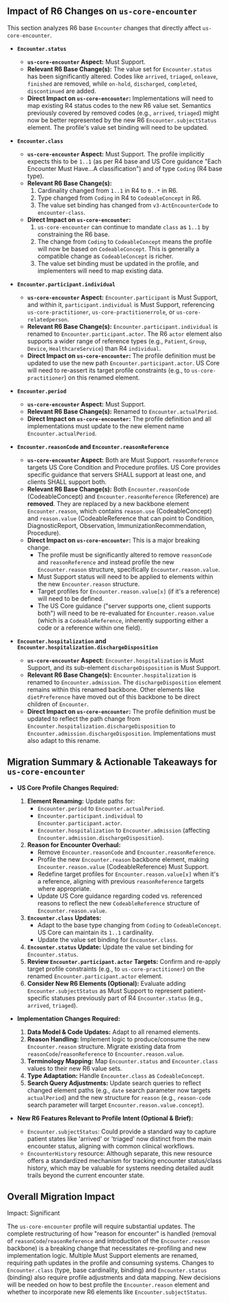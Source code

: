 ## Impact of R6 Changes on `us-core-encounter`

This section analyzes R6 base `Encounter` changes that directly affect `us-core-encounter`.

*   **`Encounter.status`**
    *   **`us-core-encounter` Aspect:** Must Support.
    *   **Relevant R6 Base Change(s):** The value set for `Encounter.status` has been significantly altered. Codes like `arrived`, `triaged`, `onleave`, `finished` are removed, while `on-hold`, `discharged`, `completed`, `discontinued` are added.
    *   **Direct Impact on `us-core-encounter`:** Implementations will need to map existing R4 status codes to the new R6 value set. Semantics previously covered by removed codes (e.g., `arrived`, `triaged`) might now be better represented by the new R6 `Encounter.subjectStatus` element. The profile's value set binding will need to be updated.

*   **`Encounter.class`**
    *   **`us-core-encounter` Aspect:** Must Support. The profile implicitly expects this to be `1..1` (as per R4 base and US Core guidance "Each Encounter Must Have...A classification") and of type `Coding` (R4 base type).
    *   **Relevant R6 Base Change(s):**
        1.  Cardinality changed from `1..1` in R4 to `0..*` in R6.
        2.  Type changed from `Coding` in R4 to `CodeableConcept` in R6.
        3.  The value set binding has changed from `v3-ActEncounterCode` to `encounter-class`.
    *   **Direct Impact on `us-core-encounter`:**
        1.  `us-core-encounter` can continue to mandate `class` as `1..1` by constraining the R6 base.
        2.  The change from `Coding` to `CodeableConcept` means the profile will now be based on `CodeableConcept`. This is generally a compatible change as `CodeableConcept` is richer.
        3.  The value set binding must be updated in the profile, and implementers will need to map existing data.

*   **`Encounter.participant.individual`**
    *   **`us-core-encounter` Aspect:** `Encounter.participant` is Must Support, and within it, `participant.individual` is Must Support, referencing `us-core-practitioner`, `us-core-practitionerrole`, or `us-core-relatedperson`.
    *   **Relevant R6 Base Change(s):** `Encounter.participant.individual` is renamed to `Encounter.participant.actor`. The R6 `actor` element also supports a wider range of reference types (e.g., `Patient`, `Group`, `Device`, `HealthcareService`) than R4 `individual`.
    *   **Direct Impact on `us-core-encounter`:** The profile definition must be updated to use the new path `Encounter.participant.actor`. US Core will need to re-assert its target profile constraints (e.g., to `us-core-practitioner`) on this renamed element.

*   **`Encounter.period`**
    *   **`us-core-encounter` Aspect:** Must Support.
    *   **Relevant R6 Base Change(s):** Renamed to `Encounter.actualPeriod`.
    *   **Direct Impact on `us-core-encounter`:** The profile definition and all implementations must update to the new element name `Encounter.actualPeriod`.

*   **`Encounter.reasonCode` and `Encounter.reasonReference`**
    *   **`us-core-encounter` Aspect:** Both are Must Support. `reasonReference` targets US Core Condition and Procedure profiles. US Core provides specific guidance that servers SHALL support at least one, and clients SHALL support both.
    *   **Relevant R6 Base Change(s):** Both `Encounter.reasonCode` (CodeableConcept) and `Encounter.reasonReference` (Reference) are **removed**. They are replaced by a new backbone element `Encounter.reason`, which contains `reason.use` (CodeableConcept) and `reason.value` (CodeableReference that can point to Condition, DiagnosticReport, Observation, ImmunizationRecommendation, Procedure).
    *   **Direct Impact on `us-core-encounter`:** This is a major breaking change.
        *   The profile must be significantly altered to remove `reasonCode` and `reasonReference` and instead profile the new `Encounter.reason` structure, specifically `Encounter.reason.value`.
        *   Must Support status will need to be applied to elements within the new `Encounter.reason` structure.
        *   Target profiles for `Encounter.reason.value[x]` (if it's a reference) will need to be defined.
        *   The US Core guidance ("server supports one, client supports both") will need to be re-evaluated for `Encounter.reason.value` (which is a `CodeableReference`, inherently supporting either a code or a reference within one field).

*   **`Encounter.hospitalization` and `Encounter.hospitalization.dischargeDisposition`**
    *   **`us-core-encounter` Aspect:** `Encounter.hospitalization` is Must Support, and its sub-element `dischargeDisposition` is Must Support.
    *   **Relevant R6 Base Change(s):** `Encounter.hospitalization` is renamed to `Encounter.admission`. The `dischargeDisposition` element remains within this renamed backbone. Other elements like `dietPreference` have moved out of this backbone to be direct children of `Encounter`.
    *   **Direct Impact on `us-core-encounter`:** The profile definition must be updated to reflect the path change from `Encounter.hospitalization.dischargeDisposition` to `Encounter.admission.dischargeDisposition`. Implementations must also adapt to this rename.

## Migration Summary & Actionable Takeaways for `us-core-encounter`

*   **US Core Profile Changes Required:**
    1.  **Element Renaming:** Update paths for:
        *   `Encounter.period` to `Encounter.actualPeriod`.
        *   `Encounter.participant.individual` to `Encounter.participant.actor`.
        *   `Encounter.hospitalization` to `Encounter.admission` (affecting `Encounter.admission.dischargeDisposition`).
    2.  **Reason for Encounter Overhaul:**
        *   Remove `Encounter.reasonCode` and `Encounter.reasonReference`.
        *   Profile the new `Encounter.reason` backbone element, making `Encounter.reason.value` (CodeableReference) Must Support.
        *   Redefine target profiles for `Encounter.reason.value[x]` when it's a reference, aligning with previous `reasonReference` targets where appropriate.
        *   Update US Core guidance regarding coded vs. referenced reasons to reflect the new `CodeableReference` structure of `Encounter.reason.value`.
    3.  **`Encounter.class` Updates:**
        *   Adapt to the base type changing from `Coding` to `CodeableConcept`. US Core can maintain its `1..1` cardinality.
        *   Update the value set binding for `Encounter.class`.
    4.  **`Encounter.status` Update:** Update the value set binding for `Encounter.status`.
    5.  **Review `Encounter.participant.actor` Targets:** Confirm and re-apply target profile constraints (e.g., to `us-core-practitioner`) on the renamed `Encounter.participant.actor` element.
    6.  **Consider New R6 Elements (Optional):** Evaluate adding `Encounter.subjectStatus` as Must Support to represent patient-specific statuses previously part of R4 `Encounter.status` (e.g., `arrived`, `triaged`).

*   **Implementation Changes Required:**
    1.  **Data Model & Code Updates:** Adapt to all renamed elements.
    2.  **Reason Handling:** Implement logic to produce/consume the new `Encounter.reason` structure. Migrate existing data from `reasonCode`/`reasonReference` to `Encounter.reason.value`.
    3.  **Terminology Mapping:** Map `Encounter.status` and `Encounter.class` values to their new R6 value sets.
    4.  **Type Adaptation:** Handle `Encounter.class` as `CodeableConcept`.
    5.  **Search Query Adjustments:** Update search queries to reflect changed element paths (e.g., `date` search parameter now targets `actualPeriod`) and the new structure for `reason` (e.g., `reason-code` search parameter will target `Encounter.reason.value.concept`).

*   **New R6 Features Relevant to Profile Intent (Optional & Brief):**
    *   `Encounter.subjectStatus`: Could provide a standard way to capture patient states like 'arrived' or 'triaged' now distinct from the main encounter status, aligning with common clinical workflows.
    *   `EncounterHistory` resource: Although separate, this new resource offers a standardized mechanism for tracking encounter status/class history, which may be valuable for systems needing detailed audit trails beyond the current encounter state.

## Overall Migration Impact

Impact: Significant

The `us-core-encounter` profile will require substantial updates. The complete restructuring of how "reason for encounter" is handled (removal of `reasonCode`/`reasonReference` and introduction of the `Encounter.reason` backbone) is a breaking change that necessitates re-profiling and new implementation logic. Multiple Must Support elements are renamed, requiring path updates in the profile and consuming systems. Changes to `Encounter.class` (type, base cardinality, binding) and `Encounter.status` (binding) also require profile adjustments and data mapping. New decisions will be needed on how to best profile the `Encounter.reason` element and whether to incorporate new R6 elements like `Encounter.subjectStatus`.